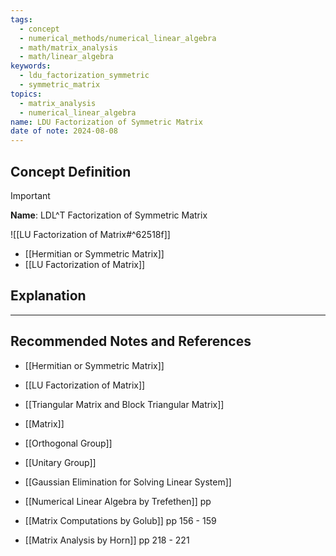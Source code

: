 ```yaml
---
tags:
  - concept
  - numerical_methods/numerical_linear_algebra
  - math/matrix_analysis
  - math/linear_algebra
keywords:
  - ldu_factorization_symmetric
  - symmetric_matrix
topics:
  - matrix_analysis
  - numerical_linear_algebra
name: LDU Factorization of Symmetric Matrix
date of note: 2024-08-08
---
```


## Concept Definition

>[!important]
>**Name**: LDL^T Factorization of Symmetric Matrix

![[LU Factorization of Matrix#^62518f]]

- [[Hermitian or Symmetric Matrix]]
- [[LU Factorization of Matrix]]



## Explanation





-----------
##  Recommended Notes and References


- [[Hermitian or Symmetric Matrix]]
- [[LU Factorization of Matrix]]
- [[Triangular Matrix and Block Triangular Matrix]]
- [[Matrix]]
- [[Orthogonal Group]]
- [[Unitary Group]]
- [[Gaussian Elimination for Solving Linear System]]


- [[Numerical Linear Algebra by Trefethen]] pp 
- [[Matrix Computations by Golub]] pp 156 - 159
- [[Matrix Analysis by Horn]] pp 218 - 221
